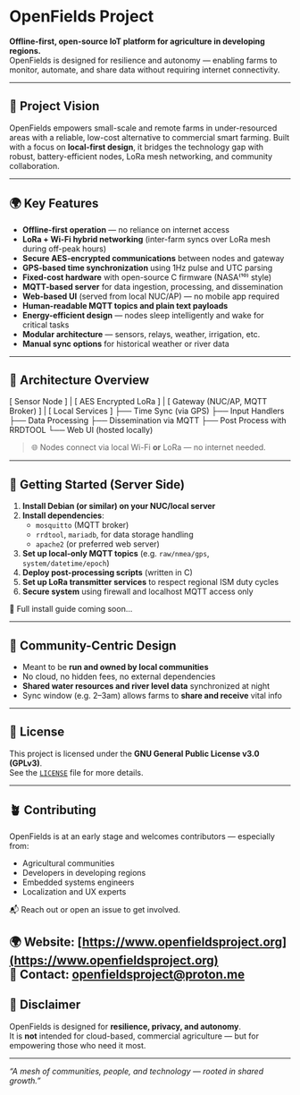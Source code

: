 # OpenFields Project

**Offline-first, open-source IoT platform for agriculture in developing regions.**  
OpenFields is designed for resilience and autonomy — enabling farms to monitor, automate, and share data without requiring internet connectivity.

---

## 🌾 Project Vision

OpenFields empowers small-scale and remote farms in under-resourced areas with a reliable, low-cost alternative to commercial smart farming. Built with a focus on **local-first design**, it bridges the technology gap with robust, battery-efficient nodes, LoRa mesh networking, and community collaboration.

---

## 🌍 Key Features

- **Offline-first operation** — no reliance on internet access
- **LoRa + Wi-Fi hybrid networking** (inter-farm syncs over LoRa mesh during off-peak hours)
- **Secure AES-encrypted communications** between nodes and gateway
- **GPS-based time synchronization** using 1Hz pulse and UTC parsing
- **Fixed-cost hardware** with open-source C firmware (NASA⁽¹⁰⁾ style)
- **MQTT-based server** for data ingestion, processing, and dissemination
- **Web-based UI** (served from local NUC/AP) — no mobile app required
- **Human-readable MQTT topics and plain text payloads**
- **Energy-efficient design** — nodes sleep intelligently and wake for critical tasks
- **Modular architecture** — sensors, relays, weather, irrigation, etc.
- **Manual sync options** for historical weather or river data

---

## 🧱 Architecture Overview
[ Sensor Node ]
|
[ AES Encrypted LoRa ]
|
[ Gateway (NUC/AP, MQTT Broker) ]
|
[ Local Services ]
├── Time Sync (via GPS)
├── Input Handlers
├── Data Processing
├── Dissemination via MQTT
├── Post Process with RRDTOOL
└── Web UI (hosted locally)


> 🌐 Nodes connect via local Wi-Fi **or** LoRa — no internet needed.

---

## 🚀 Getting Started (Server Side)

1. **Install Debian (or similar) on your NUC/local server**
2. **Install dependencies**:
   - `mosquitto` (MQTT broker)
   - `rrdtool`, `mariadb`, for data storage handling
   - `apache2` (or preferred web server)
3. **Set up local-only MQTT topics** (e.g. `raw/nmea/gps`, `system/datetime/epoch`)
4. **Deploy post-processing scripts** (written in C)
5. **Set up LoRa transmitter services** to respect regional ISM duty cycles
6. **Secure system** using firewall and localhost MQTT access only

📄 Full install guide coming soon...

---

## 🤝 Community-Centric Design

- Meant to be **run and owned by local communities**
- No cloud, no hidden fees, no external dependencies
- **Shared water resources and river level data** synchronized at night
- Sync window (e.g. 2–3am) allows farms to **share and receive** vital info

---

## 📜 License

This project is licensed under the **GNU General Public License v3.0 (GPLv3)**.  
See the [`LICENSE`](LICENSE) file for more details.

---

## 🪴 Contributing

OpenFields is at an early stage and welcomes contributors — especially from:

- Agricultural communities
- Developers in developing regions
- Embedded systems engineers
- Localization and UX experts

📬 Reach out or open an issue to get involved.

🌍 Website: [https://www.openfieldsproject.org](https://www.openfieldsproject.org)  
📧 Contact: openfieldsproject@proton.me
---

## 📡 Disclaimer

OpenFields is designed for **resilience, privacy, and autonomy**.  
It is **not** intended for cloud-based, commercial agriculture — but for empowering those who need it most.

---

_“A mesh of communities, people, and technology — rooted in shared growth.”_


